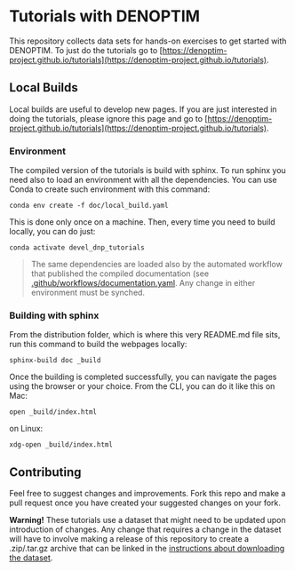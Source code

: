# Tutorials with DENOPTIM

This repository collects data sets for hands-on exercises to get started with DENOPTIM.
To just do the tutorials go to [https://denoptim-project.github.io/tutorials](https://denoptim-project.github.io/tutorials).


## Local Builds
Local builds are useful to develop new pages. If you are just interested in doing the tutorials, please ignore this page and go to [https://denoptim-project.github.io/tutorials](https://denoptim-project.github.io/tutorials).

### Environment
The compiled version of the tutorials is build with sphinx. To run sphinx you need also to load an environment with all the dependencies. You can use Conda to create such environment with this command:
```
conda env create -f doc/local_build.yaml
```
This is done only once on a machine. Then, every time you need to build locally, you can do just:
```
conda activate devel_dnp_tutorials

```

> The same dependencies are loaded also by the automated workflow that published the compiled documentation (see [.github/workflows/documentation.yaml](.github/workflows/documentation.yaml). Any change in either environment must be synched.

### Building with sphinx
From the distribution folder, which is where this very README.md file sits, run this command to build the webpages locally:
```
sphinx-build doc _build
```
Once the building is completed successfully, you can navigate the pages using the browser or your choice. From the CLI, you can do it like this on Mac:
```
open _build/index.html
```
on Linux:
```
xdg-open _build/index.html
```

## Contributing
Feel free to suggest changes and improvements. Fork this repo and make a pull request once you have created your suggested changes on your fork.

<b>Warning!</b> These tutorials use a dataset that might need to be updated upon introduction of changes. Any change that requires a change in the dataset will have to involve making a release of this repository to create a .zip/.tar.gz archive that can be linked in the [instructions about downloading the dataset](doc/getting_started.md).
